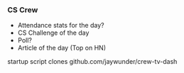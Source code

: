 ### CS Crew

 - Attendance stats for the day?
 - CS Challenge of the day
 - Poll?
 - Article of the day (Top on HN)

startup script clones github.com/jaywunder/crew-tv-dash
